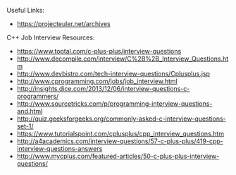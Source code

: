 

Useful Links:
* https://projecteuler.net/archives

C++ Job Interview Resources:
* https://www.toptal.com/c-plus-plus/interview-questions
* http://www.decompile.com/interview/C%2B%2B_Interview_Questions.htm
* http://www.devbistro.com/tech-interview-questions/Cplusplus.jsp
* http://www.cprogramming.com/jobs/job_interview.html
* http://insights.dice.com/2013/12/06/interview-questions-c-programmers/
* http://www.sourcetricks.com/p/programming-interview-questions-and.html
* http://quiz.geeksforgeeks.org/commonly-asked-c-interview-questions-set-1/
* https://www.tutorialspoint.com/cplusplus/cpp_interview_questions.htm
* http://a4academics.com/interview-questions/57-c-plus-plus/419-cpp-interview-questions-answers
* http://www.mycplus.com/featured-articles/50-c-plus-plus-interview-questions/
